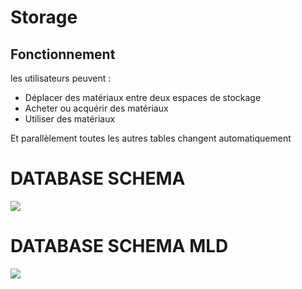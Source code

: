 # Storage


## Fonctionnement

les utilisateurs peuvent :
- Déplacer des matériaux entre deux espaces de stockage
- Acheter ou acquérir des matériaux
- Utiliser des matériaux

Et parallèlement toutes les autres tables changent automatiquement

# DATABASE SCHEMA
<p align="left">
  <img src="https://github.com/Herizoran/hackathon-jobs/blob/main/img/storage_mcd.jpg" />
</p>

# DATABASE SCHEMA MLD
<p align="left">
  <img src="https://github.com/Herizoran/hackathon-jobs/blob/main/img/storage_mld.jpg" />
</p>
